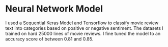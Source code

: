# Neural Network Model
I used a Sequential Keras Model and Tensorflow to classify movie review text into categories based on positive or negative sentiment. The datasets I trained on hard 25000 lines of movie reviews. I fine tuned the model to an accuracy score of between 0.81 and 0.85.

